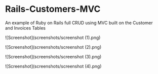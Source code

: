 # Rails-Customers-MVC
An example of Ruby on Rails full CRUD using MVC built on the Customer and Invoices Tables

![Screenshot](screenshots/screenshot (1).png)

![Screenshot](screenshots/screenshot (2).png)

![Screenshot](screenshots/screenshot (3).png)

![Screenshot](screenshots/screenshot (4).png)

